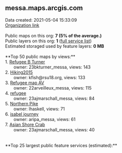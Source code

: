 <h2>messa.maps.arcgis.com</h2> Data created: 2021-05-04 15:33:09 <br /><a target='new' href='https://messa.maps.arcgis.com'>Organization link</a><br /><br />Public maps on this org: <b>7 (5% of the average.)</b><br />Public layers on this org: <b>1 </b>(<a target='new' href='https://services.arcgis.com/fwjBQ68bTGA6aZPb/ArcGIS/rest/services'>full service list</a>)<br />Estimated storaged used by feature layers: <b>0 MB</b><br /><br />**Top 50 public maps by views:**<br />  1. <a target='new' href='https://www.arcgis.com/home/item.html?id=99b03ab7199f49e7a722c3e7cf29a011'>Refugee B Turner</a> <br />  &nbsp;&nbsp;&nbsp;&nbsp; &nbsp;&nbsp;owner: 23bkturner_messa, views: 143<br />  2. <a target='new' href='https://www.arcgis.com/home/item.html?id=271cdfe90b144d9da21505cf7b1b38b6'>Hiking2015</a> <br />  &nbsp;&nbsp;&nbsp;&nbsp; &nbsp;&nbsp;owner: kfish@rsu18.org, views: 133<br />  3. <a target='new' href='https://www.arcgis.com/home/item.html?id=9058d59c1c68469287d2ff7121d7e666'>Refugee map AV</a> <br />  &nbsp;&nbsp;&nbsp;&nbsp; &nbsp;&nbsp;owner: 22arveilleux_messa, views: 115<br />  4. <a target='new' href='https://www.arcgis.com/home/item.html?id=6a4c4b0cd3db45ea8403162b09bfd264'>refugee</a> <br />  &nbsp;&nbsp;&nbsp;&nbsp; &nbsp;&nbsp;owner: 23ajmarschall_messa, views: 84<br />  5. <a target='new' href='https://www.arcgis.com/home/item.html?id=6be62431dd3d44508287af75daa41b3a'>Northern Pike</a> <br />  &nbsp;&nbsp;&nbsp;&nbsp; &nbsp;&nbsp;owner: lhaskell, views: 71<br />  6. <a target='new' href='https://www.arcgis.com/home/item.html?id=141164ae642c4e0590afa6678c086455'>isabel journey</a> <br />  &nbsp;&nbsp;&nbsp;&nbsp; &nbsp;&nbsp;owner: aripa_messa, views: 61<br />  7. <a target='new' href='https://www.arcgis.com/home/item.html?id=64fef907508c4cf6819515115d999d94'>Asian Shore Crab</a> <br />  &nbsp;&nbsp;&nbsp;&nbsp; &nbsp;&nbsp;owner: 23ajmarschall_messa, views: 40<br /><br /><br />**Top 25 largest public feature services (estimated):**<br />